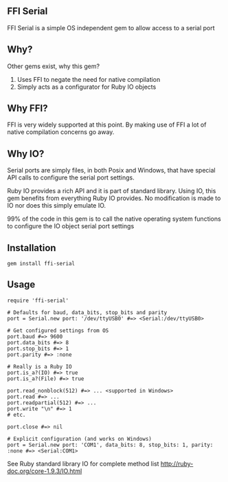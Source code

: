 ## FFI Serial
FFI Serial is a simple OS independent gem to allow access to a serial port

## Why?
Other gems exist, why this gem?

1. Uses FFI to negate the need for native compilation
2. Simply acts as a configurator for Ruby IO objects

## Why FFI?
FFI is very widely supported at this point.
By making use of FFI a lot of native compilation concerns go away.

## Why IO?
Serial ports are simply files, in both Posix and Windows, that have special API calls to configure the serial port settings.

Ruby IO provides a rich API and it is part of standard library.
Using IO, this gem benefits from everything Ruby IO provides.
No modification is made to IO nor does this simply emulate IO.

99% of the code in this gem is to call the native operating system functions to configure the IO object serial port settings

## Installation
    gem install ffi-serial

## Usage
    require 'ffi-serial'

    # Defaults for baud, data_bits, stop_bits and parity
    port = Serial.new port: '/dev/ttyUSB0' #=> <Serial:/dev/ttyUSB0>

    # Get configured settings from OS
    port.baud #=> 9600
    port.data_bits #=> 8
    port.stop_bits #=> 1
    port.parity #=> :none

    # Really is a Ruby IO
    port.is_a?(IO) #=> true
    port.is_a?(File) #=> true

    port.read_nonblock(512) #=> ... <supported in Windows>
    port.read #=> ...
    port.readpartial(512) #=> ...
    port.write "\n" #=> 1
    # etc.

    port.close #=> nil

    # Explicit configuration (and works on Windows)
    port = Serial.new port: 'COM1', data_bits: 8, stop_bits: 1, parity: :none #=> <Serial:COM1>

See Ruby standard library IO for complete method list
http://ruby-doc.org/core-1.9.3/IO.html